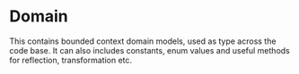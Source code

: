 # Domain

This contains bounded context domain models, used as type across the code base.
It can also includes constants, enum values and useful methods for reflection, transformation etc.
